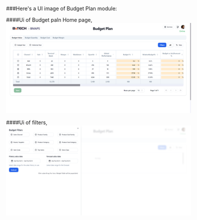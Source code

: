 ###Here's a UI image of Budget Plan module:

####Ui of Budget paln Home page,
![home page!](../assets/BP/bpHome.png)

####Ui of filters,
![filter page!](../assets/BP/bpFilter.png)
